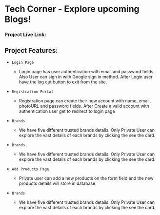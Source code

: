 # Tech Corner - Explore upcoming Blogs!


### Project Live Link: 



## Project Features:

- `Login Page` 
    - Login page has user authentication with email and password fields. Also User can sign in with Google sign in method. After Login user have the log out button to exit from the site.


- `Registration Portal` 
    - Registration page can create their new account with name, email, photoURL and password fields. After Create a valid account with authentication user get to redirect to login page


- `Brands` 
    - We have five different trusted brands details. Only Private User can explore the vast details of each brands by clicking the see the card.


 - `Brands` 
    - We have five different trusted brands details. Only Private User can explore the vast details of each brands by clicking the see the card.


 - `Add Products Page` 
    - Private user can add a new products on the form field and the new products details will store in database.

- `Brands` 
    - We have five different trusted brands details. Only Private User can explore the vast details of each brands by clicking the see the card.